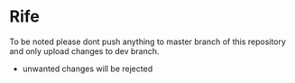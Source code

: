 # Rife

To be noted please dont push anything to master branch of this repository and only upload changes to dev branch.

- unwanted changes will be rejected
